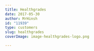 ```yaml
---
title: Healthgrades
date: 2017-05-30
author: MrHinsh
id: "11939"
type: customers
slug: healthgrades
coverImage: image-healthgrades-logo.png

---
```







